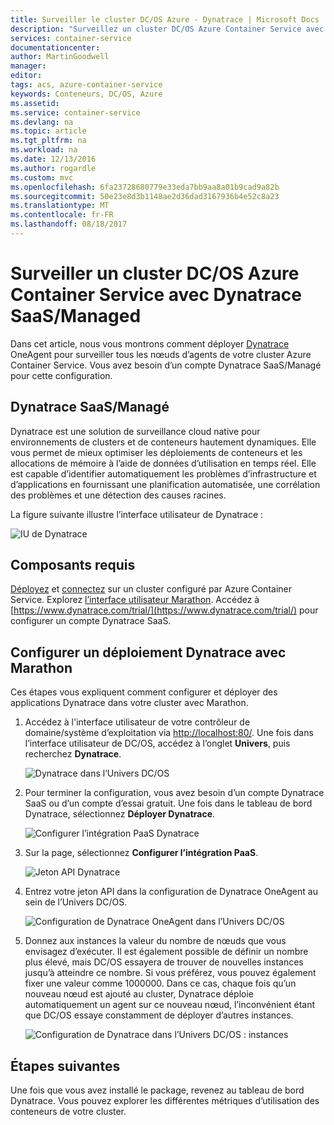 ```yaml
---
title: Surveiller le cluster DC/OS Azure - Dynatrace | Microsoft Docs
description: "Surveillez un cluster DC/OS Azure Container Service avec Dynatrace. Déployez Dynatrace OneAgent à l’aide du tableau de bord DC/OS."
services: container-service
documentationcenter: 
author: MartinGoodwell
manager: 
editor: 
tags: acs, azure-container-service
keywords: Conteneurs, DC/OS, Azure
ms.assetid: 
ms.service: container-service
ms.devlang: na
ms.topic: article
ms.tgt_pltfrm: na
ms.workload: na
ms.date: 12/13/2016
ms.author: rogardle
ms.custom: mvc
ms.openlocfilehash: 6fa23728680779e33eda7bb9aa8a01b9cad9a82b
ms.sourcegitcommit: 50e23e8d3b1148ae2d36dad3167936b4e52c8a23
ms.translationtype: MT
ms.contentlocale: fr-FR
ms.lasthandoff: 08/18/2017
---
```

# <a name="monitor-an-azure-container-service-dcos-cluster-with-dynatrace-saasmanaged"></a>Surveiller un cluster DC/OS Azure Container Service avec Dynatrace SaaS/Managed
Dans cet article, nous vous montrons comment déployer [Dynatrace](https://www.dynatrace.com/) OneAgent pour surveiller tous les nœuds d’agents de votre cluster Azure Container Service. Vous avez besoin d’un compte Dynatrace SaaS/Managé pour cette configuration. 

## <a name="dynatrace-saasmanaged"></a>Dynatrace SaaS/Managé
Dynatrace est une solution de surveillance cloud native pour environnements de clusters et de conteneurs hautement dynamiques. Elle vous permet de mieux optimiser les déploiements de conteneurs et les allocations de mémoire à l’aide de données d’utilisation en temps réel. Elle est capable d’identifier automatiquement les problèmes d’infrastructure et d’applications en fournissant une planification automatisée, une corrélation des problèmes et une détection des causes racines.

La figure suivante illustre l’interface utilisateur de Dynatrace :

![IU de Dynatrace](./media/container-service-monitoring-dynatrace/dynatrace.png)

## <a name="prerequisites"></a>Composants requis 
[Déployez](container-service-deployment.md) et [connectez](./../container-service-connect.md) sur un cluster configuré par Azure Container Service. Explorez [l’interface utilisateur Marathon](container-service-mesos-marathon-ui.md). Accédez à [https://www.dynatrace.com/trial/](https://www.dynatrace.com/trial/) pour configurer un compte Dynatrace SaaS.  

## <a name="configure-a-dynatrace-deployment-with-marathon"></a>Configurer un déploiement Dynatrace avec Marathon
Ces étapes vous expliquent comment configurer et déployer des applications Dynatrace dans votre cluster avec Marathon.

1. Accédez à l'interface utilisateur de votre contrôleur de domaine/système d’exploitation via [http://localhost:80/](http://localhost:80/). Une fois dans l’interface utilisateur de DC/OS, accédez à l’onglet **Univers**, puis recherchez **Dynatrace**.

    ![Dynatrace dans l’Univers DC/OS](./media/container-service-monitoring-dynatrace/dynatrace-universe.png)

2. Pour terminer la configuration, vous avez besoin d’un compte Dynatrace SaaS ou d’un compte d’essai gratuit. Une fois dans le tableau de bord Dynatrace, sélectionnez **Déployer Dynatrace**.

    ![Configurer l’intégration PaaS Dynatrace](./media/container-service-monitoring-dynatrace/setup-paas.png)

3. Sur la page, sélectionnez **Configurer l’intégration PaaS**. 

    ![Jeton API Dynatrace](./media/container-service-monitoring-dynatrace/api-token.png) 

4. Entrez votre jeton API dans la configuration de Dynatrace OneAgent au sein de l’Univers DC/OS. 

    ![Configuration de Dynatrace OneAgent dans l’Univers DC/OS](./media/container-service-monitoring-dynatrace/dynatrace-config.png)

5. Donnez aux instances la valeur du nombre de nœuds que vous envisagez d’exécuter. Il est également possible de définir un nombre plus élevé, mais DC/OS essayera de trouver de nouvelles instances jusqu’à atteindre ce nombre. Si vous préférez, vous pouvez également fixer une valeur comme 1000000. Dans ce cas, chaque fois qu’un nouveau nœud est ajouté au cluster, Dynatrace déploie automatiquement un agent sur ce nouveau nœud, l’inconvénient étant que DC/OS essaye constamment de déployer d’autres instances.

    ![Configuration de Dynatrace dans l’Univers DC/OS : instances](./media/container-service-monitoring-dynatrace/dynatrace-config2.png)

## <a name="next-steps"></a>Étapes suivantes

Une fois que vous avez installé le package, revenez au tableau de bord Dynatrace. Vous pouvez explorer les différentes métriques d’utilisation des conteneurs de votre cluster. 